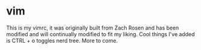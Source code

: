 # vim

This is my vimrc, it was originally built from Zach Rosen and has been modified and will continually modified to fit my liking.
Cool things I've added is CTRL + o toggles nerd tree. More to come. 
